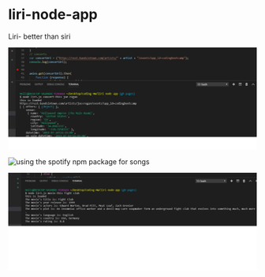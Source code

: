 # liri-node-app
Liri- better than siri


![using the bandsintown api for concerts ](images/concert-this.png)

![using the spotify npm package for songs ](images/spotify-this-song.png)

![using the omdb api for movies ](images/movie-this.png)